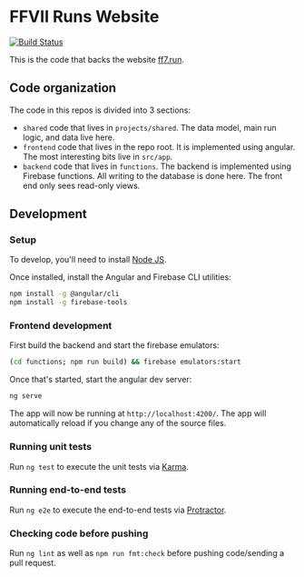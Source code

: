 # FFVII Runs Website

[![Build Status](https://travis-ci.org/konkers/ff7run.svg?branch=master)](https://travis-ci.org/konkers/ff7run)

This is the code that backs the website [ff7.run](https://ff7.run).

## Code organization

The code in this repos is divided into 3 sections:

* `shared` code that lives in `projects/shared`.  The data model, main run 
  logic, and data live here.
* `frontend` code that lives in the repo root.  It is implemented using angular.
  The most interesting bits live in `src/app`.
* `backend` code that lives in `functions`.  The backend is implemented using
  Firebase functions.  All writing to the database is done here.  The front end
  only sees read-only views.


## Development

### Setup

To develop, you'll need to install [Node JS](https://nodejs.org/). 

Once installed, install the Angular and Firebase CLI utilities:

```sh
npm install -g @angular/cli
npm install -g firebase-tools
```

### Frontend development

First build the backend and start the firebase emulators:

```sh
(cd functions; npm run build) && firebase emulators:start
```

Once that's started, start the angular dev server:

```sh
ng serve
```

The app will now be running at `http://localhost:4200/`. The app will automatically
 reload if you change any of the source files.

### Running unit tests

Run `ng test` to execute the unit tests via [Karma](https://karma-runner.github.io).

### Running end-to-end tests

Run `ng e2e` to execute the end-to-end tests via [Protractor](http://www.protractortest.org/).

### Checking code before pushing

Run `ng lint` as well as `npm run fmt:check` before pushing code/sending a pull request.
